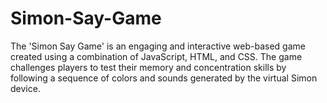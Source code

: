 # Simon-Say-Game
The 'Simon Say Game' is an engaging and interactive web-based game created using a combination of JavaScript, HTML, and CSS. The game challenges players to test their memory and concentration skills by following a sequence of colors and sounds generated by the virtual Simon device.
